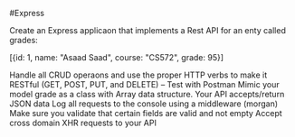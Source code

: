 #Express

Create an Express applicaon that implements a Rest API for an enty called grades:

[{id: 1, name: "Asaad Saad", course: "CS572", grade: 95}] 

Handle all CRUD operaons and use the proper HTTP verbs to make it RESTful (GET, POST, PUT, and DELETE) 
– Test with Postman
Mimic your model grade as a class with Array data structure.
Your API accepts/return JSON data
Log all requests to the console using a middleware (morgan)
Make sure you validate that certain fields are valid and not empty
Accept cross domain XHR requests to your API
